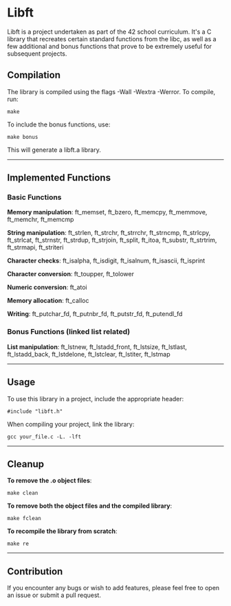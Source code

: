 # Libft
Libft is a project undertaken as part of the 42 school curriculum. It's a C library that recreates certain standard functions from the libc, as well as a few additional and bonus functions that prove to be extremely useful for subsequent projects.

## Compilation
The library is compiled using the flags -Wall -Wextra -Werror. To compile, run:

``make``

To include the bonus functions, use:

``make bonus``

This will generate a libft.a library.

----

## Implemented Functions
### Basic Functions
**Memory manipulation**: ft_memset, ft_bzero, ft_memcpy, ft_memmove, ft_memchr, ft_memcmp

**String manipulation**: ft_strlen, ft_strchr, ft_strrchr, ft_strncmp, ft_strlcpy, ft_strlcat, ft_strnstr, ft_strdup, ft_strjoin, ft_split, ft_itoa, ft_substr, ft_strtrim, ft_strmapi, ft_striteri

**Character checks**: ft_isalpha, ft_isdigit, ft_isalnum, ft_isascii, ft_isprint

**Character conversion**: ft_toupper, ft_tolower

**Numeric conversion**: ft_atoi

**Memory allocation**: ft_calloc

**Writing**: ft_putchar_fd, ft_putnbr_fd, ft_putstr_fd, ft_putendl_fd

### Bonus Functions (linked list related)
**List manipulation**: ft_lstnew, ft_lstadd_front, ft_lstsize, ft_lstlast, ft_lstadd_back, ft_lstdelone, ft_lstclear, ft_lstiter, ft_lstmap

----

## Usage
To use this library in a project, include the appropriate header:

``#include "libft.h"``

When compiling your project, link the library:

``gcc your_file.c -L. -lft``

----

## Cleanup

**To remove the .o object files**:

``make clean``


**To remove both the object files and the compiled library**:

``make fclean``

**To recompile the library from scratch**:

``make re``

----

## Contribution
If you encounter any bugs or wish to add features, please feel free to open an issue or submit a pull request.
